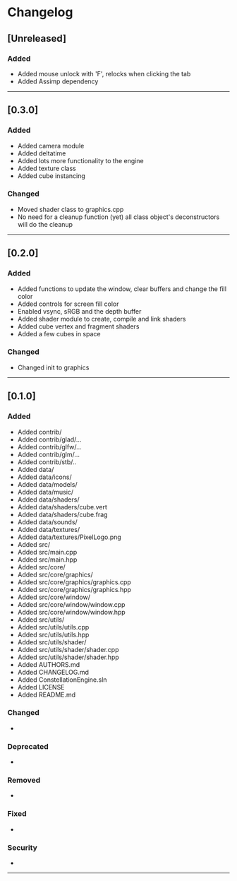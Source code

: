 # Changelog

## [Unreleased]

### Added
* Added mouse unlock with 'F', relocks when clicking the tab
* Added Assimp dependency

-------------------------------------------------------------------------------------------------------------

## [0.3.0]

### Added
* Added camera module
* Added deltatime
* Added lots more functionality to the engine
* Added texture class
* Added cube instancing

### Changed
* Moved shader class to graphics.cpp
* No need for a cleanup function (yet) all class object's deconstructors will do the cleanup

-------------------------------------------------------------------------------------------------------------


## [0.2.0]

### Added
* Added functions to update the window, clear buffers and change the fill color
* Added controls for screen fill color
* Enabled vsync, sRGB and the depth buffer
* Added shader module to create, compile and link shaders
* Added cube vertex and fragment shaders
* Added a few cubes in space

### Changed
* Changed init to graphics

-------------------------------------------------------------------------------------------------------------

## [0.1.0]

### Added
* Added contrib/
* Added contrib/glad/...
* Added contrib/glfw/...
* Added contrib/glm/...
* Added contrib/stb/..
* Added data/
* Added data/icons/
* Added data/models/
* Added data/music/
* Added data/shaders/
* Added data/shaders/cube.vert
* Added data/shaders/cube.frag
* Added data/sounds/
* Added data/textures/
* Added data/textures/PixelLogo.png
* Added src/
* Added src/main.cpp
* Added src/main.hpp
* Added src/core/
* Added src/core/graphics/
* Added src/core/graphics/graphics.cpp
* Added src/core/graphics/graphics.hpp
* Added src/core/window/
* Added src/core/window/window.cpp
* Added src/core/window/window.hpp
* Added src/utils/
* Added src/utils/utils.cpp
* Added src/utils/utils.hpp
* Added src/utils/shader/
* Added src/utils/shader/shader.cpp
* Added src/utils/shader/shader.hpp
* Added AUTHORS.md
* Added CHANGELOG.md
* Added ConstellationEngine.sln
* Added LICENSE
* Added README.md

### Changed
*

### Deprecated
*

### Removed
*

### Fixed
*

### Security
*

-------------------------------------------------------------------------------------------------------------
